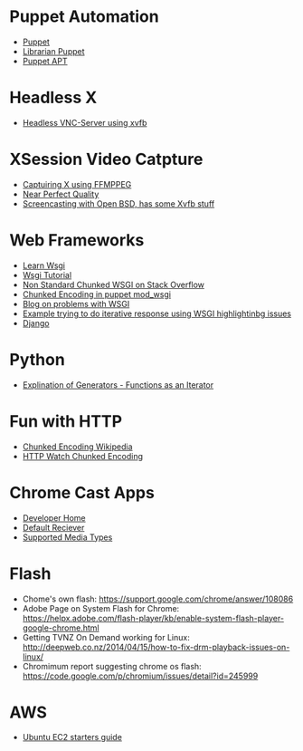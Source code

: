 # Puppet Automation

* [Puppet](https://puppetlabs.com/)
* [Librarian Puppet](http://librarian-puppet.com/)
* [Puppet APT](https://github.com/puppetlabs/puppetlabs-apt)

# Headless X

* [Headless VNC-Server using xvfb](http://gpio.kaltpost.de/?page_id=84)

# XSession Video Catpture

* [Captuiring X using FFMPPEG](http://www.jedi.be/blog/2010/08/30/capturing-the-screen-of-your-virtual-machines-using-x-vnc-rdp-or-native/)
* [Near Perfect Quality](http://unix.stackexchange.com/questions/73622/how-to-get-near-perfect-screen-recording-quality)
* [Screencasting with Open BSD, has some Xvfb stuff](http://eradman.com/posts/screencasting.html)

# Web Frameworks

* [Learn Wsgi](http://wsgi.readthedocs.org/en/latest/learn.html)
* [Wsgi Tutorial](http://webpython.codepoint.net/wsgi_tutorial)
* [Non Standard Chunked WSGI on Stack Overflow](http://stackoverflow.com/questions/12091067/handling-http-chunked-encoding-with-django)
* [Chunked Encoding in puppet mod_wsgi](https://tickets.puppetlabs.com/browse/MODULES-1423)
* [Blog on problems with WSGI](http://www.b-list.org/weblog/2009/aug/10/wsgi/)
* [Example trying to do iterative response using WSGI highlightinbg issues](http://rhodesmill.org/brandon/2013/chunked-wsgi/)
* [Django](https://www.djangoproject.com/)

# Python

* [Explination of Generators - Functions as an Iterator](https://wiki.python.org/moin/Generators)

# Fun with HTTP

* [Chunked Encoding Wikipedia](http://en.wikipedia.org/wiki/Chunked_transfer_encoding)
* [HTTP Watch Chunked Encoding](http://www.httpwatch.com/httpgallery/chunked/)

# Chrome Cast Apps

* [Developer Home](https://developers.google.com/cast/)
* [Default Reciever](https://developers.google.com/cast/docs/receiver_apps#default)
* [Supported Media Types](https://developers.google.com/cast/docs/media)

# Flash

* Chome's own flash: https://support.google.com/chrome/answer/108086
* Adobe Page on System Flash for Chrome: https://helpx.adobe.com/flash-player/kb/enable-system-flash-player-google-chrome.html
* Getting TVNZ On Demand working for Linux: http://deepweb.co.nz/2014/04/15/how-to-fix-drm-playback-issues-on-linux/
* Chromimum report suggesting chrome os flash: https://code.google.com/p/chromium/issues/detail?id=245999

# AWS

* [Ubuntu EC2 starters guide](https://help.ubuntu.com/community/EC2StartersGuide)
